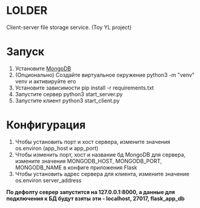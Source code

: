 # LOLDER
Client-server file storage service. (Toy YL project)

# Запуск
1. Установите [MongoDB](https://www.mongodb.com/try/download/community?tck=docs_server)
2. (Опционально) Создайте виртуальное окружение python3 -m "venv" venv и активируйте его
3. Установите зависимости pip install -r requirements.txt
4. Запустите сервер python3 start_server.py
5. Запустите клиент python3 start_client.py

# Конфигурация
1. Чтобы установить порт и хост сервера, измените значения os.environ (app_host и app_port)
2. Чтобы изменить порт, хост и название бд MongoDB для сервера, измените значения MONGODB_HOST, MONGODB_PORT, MONGODB_NAME в конфиге приложения Flask
3. Чтобы установить адрес сервера для клиента, измените значение os.environ server_address

**По дефолту севрер запустится на 127.0.0.1:8000, а данные для подключения к БД будут взяты эти - localhost, 27017, flask_app_db**
